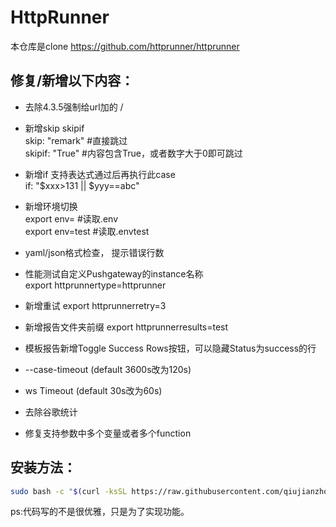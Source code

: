 # HttpRunner
本仓库是clone  https://github.com/httprunner/httprunner
## 修复/新增以下内容：

- 去除4.3.5强制给url加的 /
  
- 新增skip skipif  
  skip: "remark"  #直接跳过  
  skipif: "True"  #内容包含True，或者数字大于0即可跳过  

- 新增if 支持表达式通过后再执行此case  
  if: "$xxx>131 || $yyy==abc"

- 新增环境切换  
  export env= #读取.env  
  export env=test #读取.envtest

- yaml/json格式检查， 提示错误行数

- 性能测试自定义Pushgateway的instance名称  
  export httprunnertype=httprunner

- 新增重试     export httprunnerretry=3  
- 新增报告文件夹前缀 export httprunnerresults=test

- 模板报告新增Toggle Success Rows按钮，可以隐藏Status为success的行

- --case-timeout  (default 3600s改为120s)   
- ws Timeout  (default 30s改为60s)  

- 去除谷歌统计  
  
-  修复支持参数中多个变量或者多个function  
  


## 安装方法：
```bash
sudo bash -c "$(curl -ksSL https://raw.githubusercontent.com/qiujianzhong/httprunner/master/scripts/install.sh)"
```

ps:代码写的不是很优雅，只是为了实现功能。